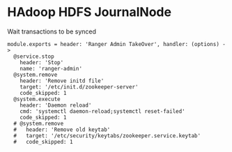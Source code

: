 
# HAdoop HDFS JournalNode

Wait transactions to be synced

    module.exports = header: 'Ranger Admin TakeOver', handler: (options) ->
      @service.stop
        header: 'Stop'
        name: 'ranger-admin'
      @system.remove
        header: 'Remove initd file'
        target: '/etc/init.d/zookeeper-server'
        code_skipped: 1
      @system.execute
        header: 'Daemon reload'
        cmd: 'systemctl daemon-reload;systemctl reset-failed'
        code_skipped: 1
      # @system.remove
      #   header: 'Remove old keytab'
      #   target: '/etc/security/keytabs/zookeeper.service.keytab'
      #   code_skipped: 1